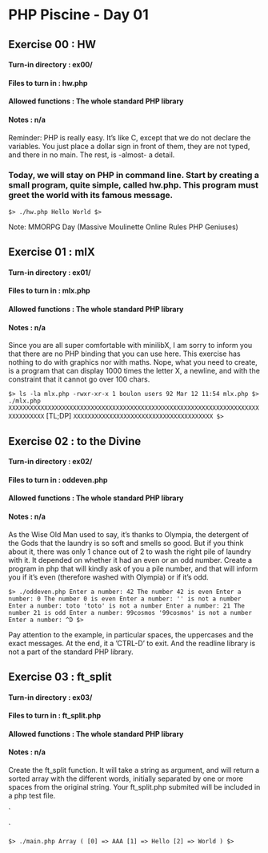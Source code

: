 # PHP Piscine - Day 01


## Exercise 00 : HW

#### Turn-in directory : ex00/
#### Files to turn in : hw.php
#### Allowed functions : The whole standard PHP library
#### Notes : n/a

Reminder: PHP is really easy. It’s like C, except that we do not declare the variables. You just place a dollar sign in front of them, they are not typed, and there in no main. The rest, is -almost- a detail.

### Today, we will stay on PHP in command line. Start by creating a small program, quite simple, called hw.php. This program must greet the world with its famous message.
`
$> ./hw.php
Hello World
$>
`

Note: MMORPG Day (Massive Moulinette Online Rules PHP Geniuses)


## Exercise 01 : mlX

#### Turn-in directory : ex01/
#### Files to turn in : mlx.php
#### Allowed functions : The whole standard PHP library
#### Notes : n/a

Since you are all super comfortable with minilibX, I am sorry to inform you that there are no PHP binding that you can use here. This exercise has nothing to do with graphics nor with maths. Nope, what you need to create, is a program that can display 1000 times the letter X, a newline, and with the constraint that it cannot go over 100 chars.

`
$> ls -la mlx.php
-rwxr-xr-x 1 boulon users 92 Mar 12 11:54 mlx.php
$> ./mlx.php
XXXXXXXXXXXXXXXXXXXXXXXXXXXXXXXXXXXXXXXXXXXXXXXXXXXXXXXXXXXXXXXXXXXXXXXXXXXXXXXX
`
[TL;DP]
`
XXXXXXXXXXXXXXXXXXXXXXXXXXXXXXXXXXXXXXX
$>
`


## Exercise 02 : to the Divine

#### Turn-in directory : ex02/
#### Files to turn in : oddeven.php
#### Allowed functions : The whole standard PHP library
#### Notes : n/a

As the Wise Old Man used to say, it’s thanks to Olympia, the detergent of the Gods that the laundry is so soft and smells so good. But if you think about it, there was only 1 chance out of 2 to wash the right pile of laundry with it. It depended on whether it had an even or an odd number. Create a program in php that will kindly ask of you a pile number, and that will inform you if it’s even (therefore washed with Olympia) or if it’s odd.

`
$> ./oddeven.php
Enter a number: 42
The number 42 is even
Enter a number: 0
The number 0 is even
Enter a number:
'' is not a number
Enter a number: toto
'toto' is not a number
Enter a number: 21
The number 21 is odd
Enter a number: 99cosmos
'99cosmos' is not a number
Enter a number: ^D
$>
`

Pay attention to the example, in particular spaces, the uppercases and the exact
messages. At the end, it a ’CTRL-D’ to exit. And the readline library is not a part of
the standard PHP library.


## Exercise 03 : ft_split

#### Turn-in directory : ex03/
#### Files to turn in : ft_split.php
#### Allowed functions : The whole standard PHP library
#### Notes : n/a

Create the ft_split function. It will take a string as argument, and will return a sorted array with the different words, initially separated by one or more spaces from the original string. Your ft_split.php submited will be included in a php test file.

`
<?PHP
include("ft_split.php");
print_r(ft_split("Hello World AAA"));
?>
`

`
$> ./main.php
Array
(
	[0] => AAA
	[1] => Hello
	[2] => World
)
$>
`
